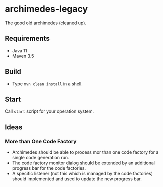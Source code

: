 # archimedes-legacy
The good old archimedes (cleaned up).


## Requirements

* Java 11
* Maven 3.5


## Build

* Type `mvn clean install` in a shell.


## Start

Call `start` script for your operation system.


## Ideas

### More than One Code Factory

- Archimedes should be able to process mor than one code factory for a single code generation run.
- The code factory monitor dialog should be extended by an additional progress bar for the code factories.
- A specific listener (not this which is managed by the code factories) should implemented and used to update the new progress bar.
